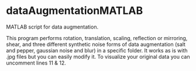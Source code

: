 # dataAugmentationMATLAB
MATLAB script for data augmentation. 


This program performs rotation, translation, scaling, reflection or mirroring, shear, and three different synthetic noise forms of data augmentation (salt and pepper, gaussian noise and blur) in a specific folder. It works as is with .jpg files but you can easily modify it. To visualize your original data you can uncomment lines 11 & 12. 
